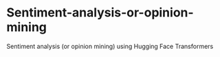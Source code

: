 # Sentiment-analysis-or-opinion-mining
Sentiment analysis (or opinion mining) using Hugging Face Transformers
